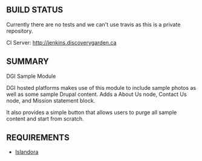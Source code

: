 BUILD STATUS
------------
Currently there are no tests and we can't use travis as this is a private repository.

CI Server:
http://jenkins.discoverygarden.ca

SUMMARY
-------

DGI Sample Module

DGI hosted platforms makes use of this module to include sample photos as well as some sample Drupal content.
Adds a About Us node, Contact Us node, and Mission statement block.

It also provides a simple button that allows users to purge all sample content and start from scratch.

REQUIREMENTS
------------
 * [Islandora](https://github.com/islandora/islandora)